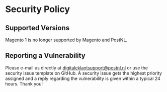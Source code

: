 # Security Policy

## Supported Versions

Magento 1 is no longer supported by Magento and PostNL.

## Reporting a Vulnerability

Please e-mail us directly at digitaleklantsupport@postnl.nl or use the security issue template on GitHub.
A security issue gets the highest priority assigned and a reply regarding the vulnerability is given within a typical 24 hours. Thank you!
